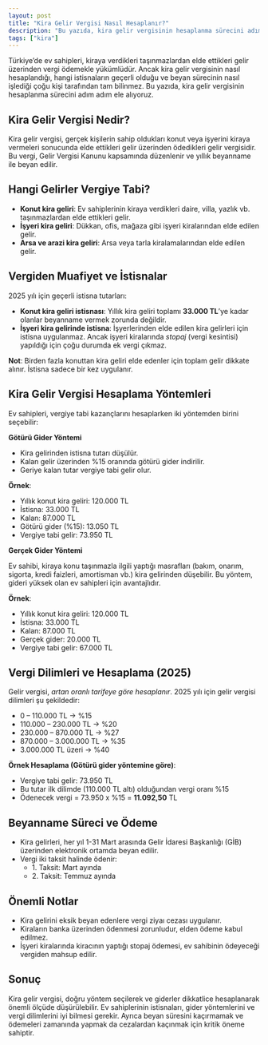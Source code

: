 ```yaml
---
layout: post
title: "Kira Gelir Vergisi Nasıl Hesaplanır?"
description: "Bu yazıda, kira gelir vergisinin hesaplanma sürecini adım adım ele alıyoruz."
tags: ["kira"]
---
```


Türkiye’de ev sahipleri, kiraya verdikleri taşınmazlardan elde ettikleri gelir üzerinden vergi ödemekle yükümlüdür. Ancak kira gelir vergisinin nasıl hesaplandığı, hangi istisnaların geçerli olduğu ve beyan sürecinin nasıl işlediği çoğu kişi tarafından tam bilinmez. Bu yazıda, kira gelir vergisinin hesaplanma sürecini adım adım ele alıyoruz.

## Kira Gelir Vergisi Nedir?

Kira gelir vergisi, gerçek kişilerin sahip oldukları konut veya işyerini kiraya vermeleri sonucunda elde ettikleri gelir üzerinden ödedikleri gelir vergisidir. Bu vergi, Gelir Vergisi Kanunu kapsamında düzenlenir ve yıllık beyanname ile beyan edilir.

## Hangi Gelirler Vergiye Tabi?

- **Konut kira geliri**: Ev sahiplerinin kiraya verdikleri daire, villa, yazlık vb. taşınmazlardan elde ettikleri gelir.
- **İşyeri kira geliri**: Dükkan, ofis, mağaza gibi işyeri kiralarından elde edilen gelir.
- **Arsa ve arazi kira geliri**: Arsa veya tarla kiralamalarından elde edilen gelir.

## Vergiden Muafiyet ve İstisnalar

2025 yılı için geçerli istisna tutarları:

- **Konut kira geliri istisnası**: Yıllık kira geliri toplamı **33.000 TL**’ye kadar olanlar beyanname vermek zorunda değildir.
- **İşyeri kira gelirinde istisna**: İşyerlerinden elde edilen kira gelirleri için istisna uygulanmaz. Ancak işyeri kiralarında *stopaj* (vergi kesintisi) yapıldığı için çoğu durumda ek vergi çıkmaz.

**Not**: Birden fazla konuttan kira geliri elde edenler için toplam gelir dikkate alınır. İstisna sadece bir kez uygulanır.

## Kira Gelir Vergisi Hesaplama Yöntemleri

Ev sahipleri, vergiye tabi kazançlarını hesaplarken iki yöntemden birini seçebilir:

**Götürü Gider Yöntemi**

- Kira gelirinden istisna tutarı düşülür.
- Kalan gelir üzerinden %15 oranında götürü gider indirilir.
- Geriye kalan tutar vergiye tabi gelir olur.

**Örnek**:

- Yıllık konut kira geliri: 120.000 TL
- İstisna: 33.000 TL
- Kalan: 87.000 TL
- Götürü gider (%15): 13.050 TL
- Vergiye tabi gelir: 73.950 TL

**Gerçek Gider Yöntemi**

Ev sahibi, kiraya konu taşınmazla ilgili yaptığı masrafları (bakım, onarım, sigorta, kredi faizleri, amortisman vb.) kira gelirinden düşebilir. Bu yöntem, gideri yüksek olan ev sahipleri için avantajlıdır.

**Örnek**:

- Yıllık konut kira geliri: 120.000 TL
- İstisna: 33.000 TL
- Kalan: 87.000 TL
- Gerçek gider: 20.000 TL
- Vergiye tabi gelir: 67.000 TL

## Vergi Dilimleri ve Hesaplama (2025)

Gelir vergisi, *artan oranlı tarifeye göre hesaplanır*. 2025 yılı için gelir vergisi dilimleri şu şekildedir:

- 0 – 110.000 TL → %15
- 110.000 – 230.000 TL → %20
- 230.000 – 870.000 TL → %27
- 870.000 – 3.000.000 TL → %35
- 3.000.000 TL üzeri → %40

**Örnek Hesaplama (Götürü gider yöntemine göre)**:

- Vergiye tabi gelir: 73.950 TL
- Bu tutar ilk dilimde (110.000 TL altı) olduğundan vergi oranı %15
- Ödenecek vergi = 73.950 x %15 = **11.092,50** TL

## Beyanname Süreci ve Ödeme

- Kira gelirleri, her yıl 1-31 Mart arasında Gelir İdaresi Başkanlığı (GİB) üzerinden elektronik ortamda beyan edilir.
- Vergi iki taksit halinde ödenir:
  - 1\. Taksit: Mart ayında
  - 2\. Taksit: Temmuz ayında

## Önemli Notlar

- Kira gelirini eksik beyan edenlere vergi ziyaı cezası uygulanır.
- Kiraların banka üzerinden ödenmesi zorunludur, elden ödeme kabul edilmez.
- İşyeri kiralarında kiracının yaptığı stopaj ödemesi, ev sahibinin ödeyeceği vergiden mahsup edilir.

## Sonuç

Kira gelir vergisi, doğru yöntem seçilerek ve giderler dikkatlice hesaplanarak önemli ölçüde düşürülebilir. Ev sahiplerinin istisnaları, gider yöntemlerini ve vergi dilimlerini iyi bilmesi gerekir. Ayrıca beyan süresini kaçırmamak ve ödemeleri zamanında yapmak da cezalardan kaçınmak için kritik öneme sahiptir.